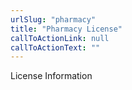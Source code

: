 ```yaml
---
urlSlug: "pharmacy"
title: "Pharmacy License"
callToActionLink: null
callToActionText: ""
---
```


License Information
